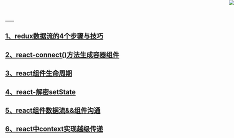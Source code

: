 <a href="https://github.com/easwk" target="_blank">
　　<img style="position: fixed; top: 0; right: 0; border: 0; z-index: 1;" src="http://images.cnblogs.com/cnblogs_com/jackson0714/779808/o_github.png" >
</a>




## [1、redux数据流的4个步骤与技巧](https://github.com/Easwk/easwk.github.io/tree/redux--4stepsforstate)

## [2、react-connect()方法生成容器组件](https://github.com/Easwk/easwk.github.io/tree/redux-connect) 

## [3、react组件生命周期 ](https://github.com/Easwk/easwk.github.io/tree/react-componetn-lifecycel)

## [4、react-解密setState](https://github.com/Easwk/easwk.github.io/tree/react-setState)

## [5、react组件数据流&&组件沟通](https://github.com/Easwk/easwk.github.io/tree/react-shujuliu-zhujiangtongxing)

## [6、react中context实现越级传递](https://github.com/Easwk/easwk.github.io/tree/react-context)
